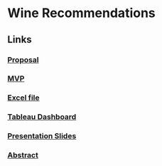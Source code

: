 # Wine Recommendations

## Links

### [Proposal](https://github.com/Elaela22/wine_recommendations/blob/main/project_proposal.md)

### [MVP](https://github.com/Elaela22/wine_recommendations/blob/main/MVP.md)

### [Excel file](https://github.com/Elaela22/wine_prices/blob/main/Wine%20Project%20(2).ipynb)

### [Tableau Dashboard](https://public.tableau.com/app/profile/emma3974/viz/Wine_Keywords/WineFlavors)

### [Presentation Slides]()

### [Abstract](https://github.com/Elaela22/wine_recommendations/blob/main/written_description.md)
